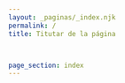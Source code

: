 ```yaml
---
layout: _paginas/_index.njk
permalink: /
title: Titutar de la página



page_section: index
---
```

